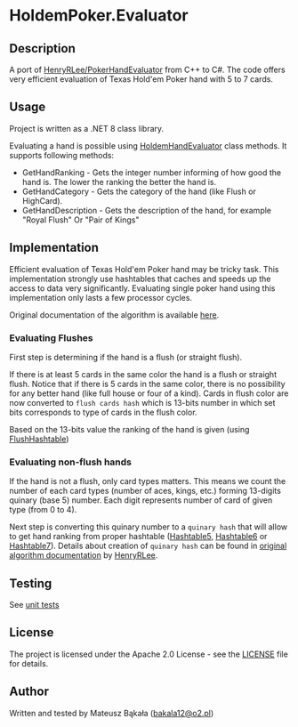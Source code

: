 # HoldemPoker.Evaluator

## Description
A port of [HenryRLee/PokerHandEvaluator](https://github.com/HenryRLee/PokerHandEvaluator) from C++ to C#.
The code offers very efficient evaluation of Texas Hold'em Poker hand with 5 to 7 cards.
 
## Usage
Project is written as a .NET 8 class library.

Evaluating a hand is possible using [HoldemHandEvaluator](HoldemPoker.Evaluator/HoldemHandEvaluator.cs) class methods. It supports following methods:
* GetHandRanking - Gets the integer number informing of how good the hand is. The lower the ranking the better the hand is.
* GetHandCategory - Gets the category of the hand (like Flush or HighCard).
* GetHandDescription - Gets the description of the hand, for example "Royal Flush" Or "Pair of Kings"

## Implementation
Efficient evaluation of Texas Hold'em Poker hand may be tricky task. This implementation strongly use hashtables that caches and speeds up the access to data very significantly.
Evaluating single poker hand using this implementation only lasts a few processor cycles.

Original documentation of the algorithm is available [here](https://github.com/HenryRLee/PokerHandEvaluator/blob/develop/Documentation/Algorithm.md).

### Evaluating Flushes
First step is determining if the hand is a flush (or straight flush).

If there is at least 5 cards in the same color the hand is a flush or straight flush. Notice that if there is 5 cards in the same color, there is no possibility for any better hand (like full house or four of a kind).
Cards in flush color are now converted to `flush cards hash` which is 13-bits number in which set bits corresponds to type of cards in the flush color.  

Based on the 13-bits value the ranking of the hand is given (using [FlushHashtable](HoldemPoker.Evaluator/Hashtables/FlushHashtable.cs))

### Evaluating non-flush hands 
If the hand is not a flush, only card types matters. This means we count the number of each card types (number of aces, kings, etc.) forming 13-digits quinary (base 5) number. Each digit represents number of card of given type (from 0 to 4).

Next step is converting this quinary number to a `quinary hash` that will allow to get hand ranking from proper hashtable ([Hashtable5](HoldemPoker.Evaluator/Hashtables/Hashtable5.cs), [Hashtable6](HoldemPoker.Evaluator/Hashtables/Hashtable6.cs) or [Hashtable7](HoldemPoker.Evaluator/Hashtables/Hashtable7.cs)).
Details about creation of `quinary hash` can be found in [original algorithm documentation](https://github.com/HenryRLee/PokerHandEvaluator/blob/develop/Documentation/Algorithm.md#chapter-3-hash-for-a-restricted-quinary) by [HenryRLee](https://github.com/HenryRLee).

## Testing
See [unit tests](TexasPoker.Evaluator.Tests)

## License
The project is licensed under the Apache 2.0 License - see the [LICENSE](LICENSE) file for details.

## Author
Written and tested by Mateusz Bąkała (bakala12@o2.pl)